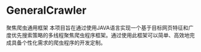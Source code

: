 # GeneralCrawler
聚焦爬虫通用框架
本项目旨在通过使用JAVA语言实现一个基于目标网页特征和广度优先搜索策略的多线程聚焦爬虫程序框架。通过使用此框架可以简单、高效地完成具备个性化需求的爬虫程序的开发定制。
